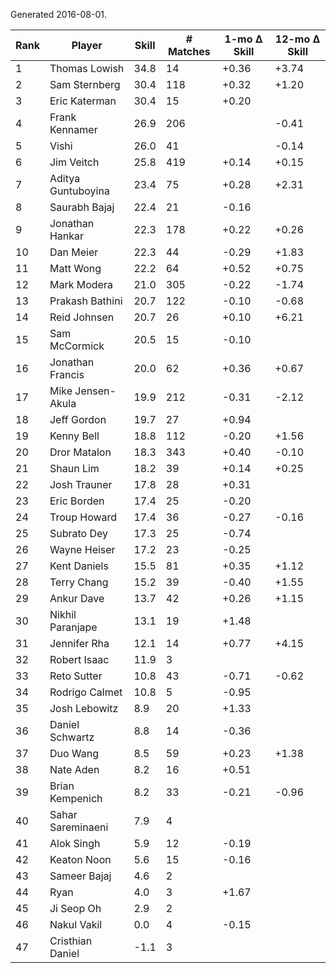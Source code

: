 Generated 2016-08-01.

| Rank | Player             | Skill | # Matches | 1-mo Δ Skill | 12-mo Δ Skill |
|------|--------------------|-------|-----------|--------------|---------------|
|    1 | Thomas Lowish      |  34.8 |        14 |        +0.36 |         +3.74 |
|    2 | Sam Sternberg      |  30.4 |       118 |        +0.32 |         +1.20 |
|    3 | Eric Katerman      |  30.4 |        15 |        +0.20 |               |
|    4 | Frank Kennamer     |  26.9 |       206 |              |         -0.41 |
|    5 | Vishi              |  26.0 |        41 |              |         -0.14 |
|    6 | Jim Veitch         |  25.8 |       419 |        +0.14 |         +0.15 |
|    7 | Aditya Guntuboyina |  23.4 |        75 |        +0.28 |         +2.31 |
|    8 | Saurabh Bajaj      |  22.4 |        21 |        -0.16 |               |
|    9 | Jonathan Hankar    |  22.3 |       178 |        +0.22 |         +0.26 |
|   10 | Dan Meier          |  22.3 |        44 |        -0.29 |         +1.83 |
|   11 | Matt Wong          |  22.2 |        64 |        +0.52 |         +0.75 |
|   12 | Mark Modera        |  21.0 |       305 |        -0.22 |         -1.74 |
|   13 | Prakash Bathini    |  20.7 |       122 |        -0.10 |         -0.68 |
|   14 | Reid Johnsen       |  20.7 |        26 |        +0.10 |         +6.21 |
|   15 | Sam McCormick      |  20.5 |        15 |        -0.10 |               |
|   16 | Jonathan Francis   |  20.0 |        62 |        +0.36 |         +0.67 |
|   17 | Mike Jensen-Akula  |  19.9 |       212 |        -0.31 |         -2.12 |
|   18 | Jeff Gordon        |  19.7 |        27 |        +0.94 |               |
|   19 | Kenny Bell         |  18.8 |       112 |        -0.20 |         +1.56 |
|   20 | Dror Matalon       |  18.3 |       343 |        +0.40 |         -0.10 |
|   21 | Shaun Lim          |  18.2 |        39 |        +0.14 |         +0.25 |
|   22 | Josh Trauner       |  17.8 |        28 |        +0.31 |               |
|   23 | Eric Borden        |  17.4 |        25 |        -0.20 |               |
|   24 | Troup Howard       |  17.4 |        36 |        -0.27 |         -0.16 |
|   25 | Subrato Dey        |  17.3 |        25 |        -0.74 |               |
|   26 | Wayne Heiser       |  17.2 |        23 |        -0.25 |               |
|   27 | Kent Daniels       |  15.5 |        81 |        +0.35 |         +1.12 |
|   28 | Terry Chang        |  15.2 |        39 |        -0.40 |         +1.55 |
|   29 | Ankur Dave         |  13.7 |        42 |        +0.26 |         +1.15 |
|   30 | Nikhil Paranjape   |  13.1 |        19 |        +1.48 |               |
|   31 | Jennifer Rha       |  12.1 |        14 |        +0.77 |         +4.15 |
|   32 | Robert Isaac       |  11.9 |         3 |              |               |
|   33 | Reto Sutter        |  10.8 |        43 |        -0.71 |         -0.62 |
|   34 | Rodrigo Calmet     |  10.8 |         5 |        -0.95 |               |
|   35 | Josh Lebowitz      |   8.9 |        20 |        +1.33 |               |
|   36 | Daniel Schwartz    |   8.8 |        14 |        -0.36 |               |
|   37 | Duo Wang           |   8.5 |        59 |        +0.23 |         +1.38 |
|   38 | Nate Aden          |   8.2 |        16 |        +0.51 |               |
|   39 | Brian Kempenich    |   8.2 |        33 |        -0.21 |         -0.96 |
|   40 | Sahar Sareminaeni  |   7.9 |         4 |              |               |
|   41 | Alok Singh         |   5.9 |        12 |        -0.19 |               |
|   42 | Keaton Noon        |   5.6 |        15 |        -0.16 |               |
|   43 | Sameer Bajaj       |   4.6 |         2 |              |               |
|   44 | Ryan               |   4.0 |         3 |        +1.67 |               |
|   45 | Ji Seop Oh         |   2.9 |         2 |              |               |
|   46 | Nakul Vakil        |   0.0 |         4 |        -0.15 |               |
|   47 | Cristhian Daniel   |  -1.1 |         3 |              |               |